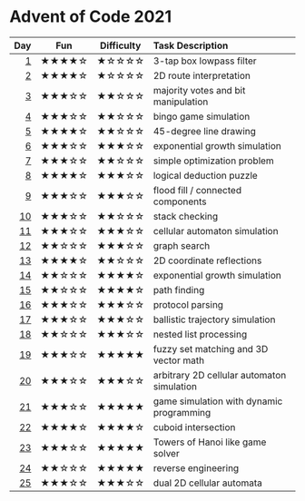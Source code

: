 # Advent of Code 2021

| Day      | Fun   | Difficulty | Task Description
| -------: | :---: | :--------: | :---------------
|  [1](01) | ★★★★☆ | ★☆☆☆☆      | 3-tap box lowpass filter
|  [2](02) | ★★★★☆ | ★☆☆☆☆      | 2D route interpretation
|  [3](03) | ★★★☆☆ | ★★☆☆☆      | majority votes and bit manipulation
|  [4](04) | ★★★☆☆ | ★★☆☆☆      | bingo game simulation
|  [5](05) | ★★★★☆ | ★★☆☆☆      | 45-degree line drawing
|  [6](06) | ★★★☆☆ | ★★★☆☆      | exponential growth simulation
|  [7](07) | ★★★☆☆ | ★★☆☆☆      | simple optimization problem
|  [8](08) | ★★★★☆ | ★★★☆☆      | logical deduction puzzle
|  [9](09) | ★★★☆☆ | ★★★☆☆      | flood fill / connected components
| [10](10) | ★★★☆☆ | ★★☆☆☆      | stack checking
| [11](11) | ★★★☆☆ | ★★★☆☆      | cellular automaton simulation
| [12](12) | ★★☆☆☆ | ★★★☆☆      | graph search
| [13](13) | ★★★★☆ | ★★☆☆☆      | 2D coordinate reflections
| [14](14) | ★★☆☆☆ | ★★★★☆      | exponential growth simulation
| [15](15) | ★★☆☆☆ | ★★★★☆      | path finding
| [16](16) | ★★★☆☆ | ★★★☆☆      | protocol parsing
| [17](17) | ★★★☆☆ | ★★★☆☆      | ballistic trajectory simulation
| [18](18) | ★★☆☆☆ | ★★★☆☆      | nested list processing
| [19](19) | ★★★☆☆ | ★★★★★      | fuzzy set matching and 3D vector math
| [20](20) | ★★★☆☆ | ★★★☆☆      | arbitrary 2D cellular automaton simulation
| [21](21) | ★★★☆☆ | ★★★★★      | game simulation with dynamic programming
| [22](22) | ★★★★☆ | ★★★★☆      | cuboid intersection
| [23](23) | ★★★☆☆ | ★★★★★      | Towers of Hanoi like game solver
| [24](24) | ★★☆☆☆ | ★★★★★      | reverse engineering
| [25](25) | ★★★☆☆ | ★★★☆☆      | dual 2D cellular automata
